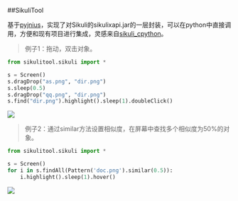 ##SikuliTool

基于[pyjnius](https://github.com/kivy/pyjnius)，实现了对Sikuli的sikulixapi.jar的一层封装，可以在python中直接调用，方便和现有项目进行集成，灵感来自[sikuli_cpython](https://github.com/kevlened/sikuli_cpython)。

> 例子1：拖动，双击对象。

```python
from sikulitool.sikuli import *

s = Screen()
s.dragDrop("as.png", "dir.png")
s.sleep(0.5)
s.dragDrop("qq.png", "dir.png")
s.find("dir.png").highlight().sleep(1).doubleClick()
```

![](http://jianbing.github.io/images/sikuli-tool/drag.gif)

> 例子2：通过similar方法设置相似度，在屏幕中查找多个相似度为50%的对象。

```python
from sikulitool.sikuli import *

s = Screen()
for i in s.findAll(Pattern('doc.png').similar(0.5)):
	i.highlight().sleep(1).hover()
```
![](http://jianbing.github.io/images/sikuli-tool/findall.gif)



